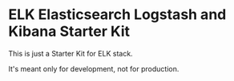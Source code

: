 # ELK Elasticsearch Logstash and Kibana Starter Kit

This is just a Starter Kit for ELK stack.

It's meant only for development, not for production.
